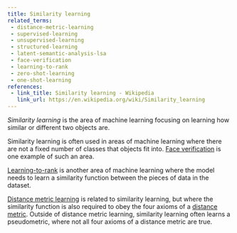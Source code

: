 ```yaml
---
title: Similarity learning
related_terms:
 - distance-metric-learning
 - supervised-learning
 - unsupervised-learning
 - structured-learning
 - latent-semantic-analysis-lsa
 - face-verification
 - learning-to-rank
 - zero-shot-learning
 - one-shot-learning
references:
 - link_title: Similarity learning - Wikipedia
   link_url: https://en.wikipedia.org/wiki/Similarity_learning
---
```

*Similarity learning* is the area of machine learning
focusing on learning how similar or different two objects are.

Similarity learning is often used in areas of machine learning
where there are not a fixed number of classes that objects fit into.
[Face verification][1] is one example of such an area.

[Learning-to-rank][2] is another area of machine learning where
the model needs to learn a similarity function between the
pieces of data in the dataset.

[Distance metric learning][3] is related to similarity learning,
but where the similarity function is also required to obey the
four axioms of a [distance metric][4]. Outside of distance metric learning, similarity learning often
learns a pseudometric, where not all four axioms of a distance
metric are true.

[1]: /terms/face-verification/
[2]: /terms/learning-to-rank/
[3]: /terms/distance-metric-learning/
[4]: /terms/distance-metric/
